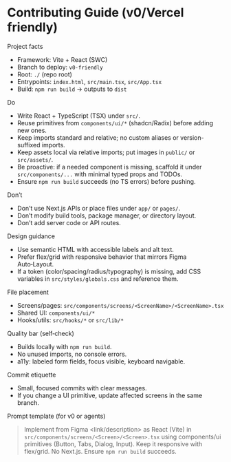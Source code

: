 # Contributing Guide (v0/Vercel friendly)

Project facts
- Framework: Vite + React (SWC)
- Branch to deploy: `v0-friendly`
- Root: `./` (repo root)
- Entrypoints: `index.html`, `src/main.tsx`, `src/App.tsx`
- Build: `npm run build` → outputs to `dist`

Do
- Write React + TypeScript (TSX) under `src/`.
- Reuse primitives from `components/ui/*` (shadcn/Radix) before adding new ones.
- Keep imports standard and relative; no custom aliases or version-suffixed imports.
- Keep assets local via relative imports; put images in `public/` or `src/assets/`.
- Be proactive: if a needed component is missing, scaffold it under `src/components/...` with minimal typed props and TODOs.
- Ensure `npm run build` succeeds (no TS errors) before pushing.

Don’t
- Don’t use Next.js APIs or place files under `app/` or `pages/`.
- Don’t modify build tools, package manager, or directory layout.
- Don’t add server code or API routes.

Design guidance
- Use semantic HTML with accessible labels and alt text.
- Prefer flex/grid with responsive behavior that mirrors Figma Auto‑Layout.
- If a token (color/spacing/radius/typography) is missing, add CSS variables in `src/styles/globals.css` and reference them.

File placement
- Screens/pages: `src/components/screens/<ScreenName>/<ScreenName>.tsx`
- Shared UI: `components/ui/*`
- Hooks/utils: `src/hooks/*` or `src/lib/*`

Quality bar (self‑check)
- Builds locally with `npm run build`.
- No unused imports, no console errors.
- a11y: labeled form fields, focus visible, keyboard navigable.

Commit etiquette
- Small, focused commits with clear messages.
- If you change a UI primitive, update affected screens in the same branch.

Prompt template (for v0 or agents)
> Implement <Screen> from Figma <link/description> as React (Vite) in `src/components/screens/<Screen>/<Screen>.tsx` using components/ui primitives (Button, Tabs, Dialog, Input). Keep it responsive with flex/grid. No Next.js. Ensure `npm run build` succeeds.

